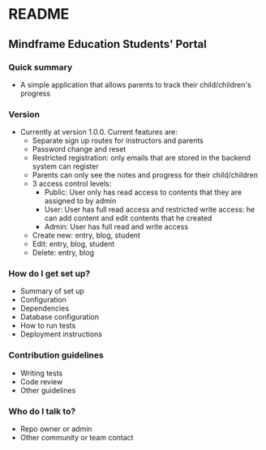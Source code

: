 # README #

## Mindframe Education Students' Portal ##

### Quick summary ###

* A simple application that allows parents to track their child/children's progress 

### Version ###

* Currently at version 1.0.0. Current features are:
    * Separate sign up routes for instructors and parents
    * Password change and reset
    * Restricted registration: only emails that are stored in the backend system can register
    * Parents can only see the notes and progress for their child/children
    * 3 access control levels:
         + Public: User only has read access to contents that they are assigned to by admin    
         + User: User has full read access and restricted write access: he can add content and edit contents that he created
         + Admin: User has full read and write access
    * Create new: entry, blog, student
    * Edit: entry, blog, student
    * Delete: entry, blog


### How do I get set up? ###
* Summary of set up
* Configuration
* Dependencies
* Database configuration
* How to run tests
* Deployment instructions

### Contribution guidelines ###

* Writing tests
* Code review
* Other guidelines

### Who do I talk to? ###

* Repo owner or admin
* Other community or team contact